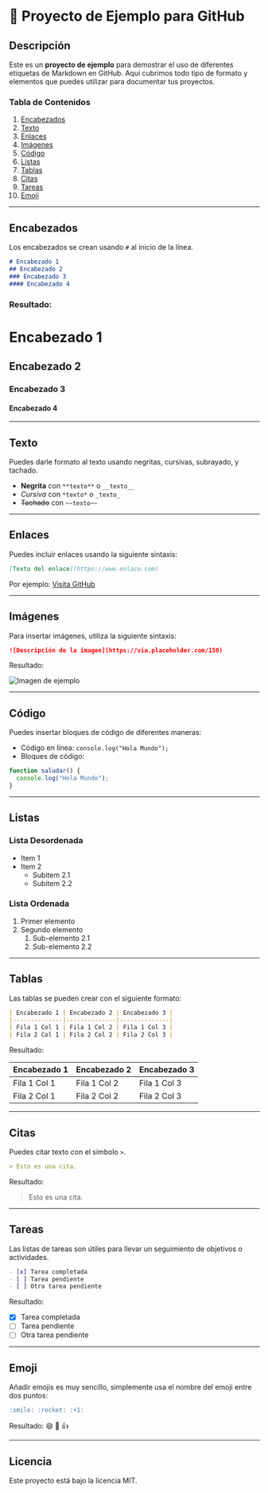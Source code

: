 
# 📘 Proyecto de Ejemplo para GitHub

## Descripción
Este es un **proyecto de ejemplo** para demostrar el uso de diferentes etiquetas de Markdown en GitHub. Aquí cubrimos todo tipo de formato y elementos que puedes utilizar para documentar tus proyectos.

### Tabla de Contenidos
1. [Encabezados](#encabezados)
2. [Texto](#texto)
3. [Enlaces](#enlaces)
4. [Imágenes](#imágenes)
5. [Código](#código)
6. [Listas](#listas)
7. [Tablas](#tablas)
8. [Citas](#citas)
9. [Tareas](#tareas)
10. [Emoji](#emoji)

---

## Encabezados
Los encabezados se crean usando `#` al inicio de la línea.

```markdown
# Encabezado 1
## Encabezado 2
### Encabezado 3
#### Encabezado 4
```

### Resultado:
# Encabezado 1
## Encabezado 2
### Encabezado 3
#### Encabezado 4

---

## Texto
Puedes darle formato al texto usando negritas, cursivas, subrayado, y tachado.

- **Negrita** con `**texto**` o `__texto__`
- *Cursiva* con `*texto*` o `_texto_`
- ~~Tachado~~ con `~~texto~~`

---

## Enlaces
Puedes incluir enlaces usando la siguiente sintaxis:

```markdown
[Texto del enlace](https://www.enlace.com)
```

Por ejemplo: [Visita GitHub](https://www.github.com)

---

## Imágenes
Para insertar imágenes, utiliza la siguiente sintaxis:

```markdown
![Descripción de la imagen](https://via.placeholder.com/150)
```

Resultado:

![Imagen de ejemplo](https://via.placeholder.com/150)

---

## Código
Puedes insertar bloques de código de diferentes maneras:

- Código en línea: `console.log("Hola Mundo");`
- Bloques de código:

```javascript
function saludar() {
  console.log("Hola Mundo");
}
```

---

## Listas

### Lista Desordenada
- Item 1
- Item 2
  - Subitem 2.1
  - Subitem 2.2

### Lista Ordenada
1. Primer elemento
2. Segundo elemento
   1. Sub-elemento 2.1
   2. Sub-elemento 2.2

---

## Tablas
Las tablas se pueden crear con el siguiente formato:

```markdown
| Encabezado 1 | Encabezado 2 | Encabezado 3 |
|--------------|--------------|--------------|
| Fila 1 Col 1 | Fila 1 Col 2 | Fila 1 Col 3 |
| Fila 2 Col 1 | Fila 2 Col 2 | Fila 2 Col 3 |
```

Resultado:

| Encabezado 1 | Encabezado 2 | Encabezado 3 |
|--------------|--------------|--------------|
| Fila 1 Col 1 | Fila 1 Col 2 | Fila 1 Col 3 |
| Fila 2 Col 1 | Fila 2 Col 2 | Fila 2 Col 3 |

---

## Citas
Puedes citar texto con el símbolo `>`.

```markdown
> Esto es una cita.
```

Resultado:

> Esto es una cita.

---

## Tareas
Las listas de tareas son útiles para llevar un seguimiento de objetivos o actividades.

```markdown
- [x] Tarea completada
- [ ] Tarea pendiente
- [ ] Otra tarea pendiente
```

Resultado:
- [x] Tarea completada
- [ ] Tarea pendiente
- [ ] Otra tarea pendiente

---

## Emoji
Añadir emojis es muy sencillo, simplemente usa el nombre del emoji entre dos puntos:

```markdown
:smile: :rocket: :+1:
```

Resultado:
😄 🚀 👍

---

## Licencia
Este proyecto está bajo la licencia MIT.
